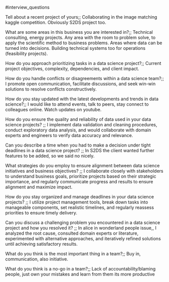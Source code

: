 #interview_questions

Tell about a recent project of yours;; Collaborating in the image matching kaggle competition. Obviously S2DS project too.
<!--SR:!2024-04-15,4,270-->

What are some areas in this business you are interested in?;;
Technical consulting, energy projects. Any area with the room to problem solve, to apply the scientific method to business problems. Areas where data can be turned into decisions. Building technical systems too for operations (feasibility projects).

How do you approach prioritizing tasks in a data science project?;; Current project objectives, complexity, dependencies, and client impact.
<!--SR:!2024-04-15,4,270-->

How do you handle conflicts or disagreements within a data science team?;; I promote open communication, facilitate discussions, and seek win-win solutions to resolve conflicts constructively.

How do you stay updated with the latest developments and trends in data science?;; I would like to attend events, talk to peers, stay connect to colleagues online. Watch updates on youtube.

How do you ensure the quality and reliability of data used in your data science projects? ;; I implement data validation and cleaning procedures, conduct exploratory data analysis, and would collaborate with domain experts  and engineers to verify data accuracy and relevance.
<!--SR:!2024-04-15,4,277-->

Can you describe a time when you had to make a decision under tight deadlines in a data science project? ;; In S2DS the client wanted further features to be added, so we said no nicely.
<!--SR:!2024-04-15,4,270-->

What strategies do you employ to ensure alignment between data science initiatives and business objectives? ;; I collaborate closely with stakeholders to understand business goals, prioritize projects based on their strategic importance, and regularly communicate progress and results to ensure alignment and maximize impact.

How do you stay organized and manage deadlines in your data science projects? ;; I utilize project management tools, break down tasks into manageable components, set realistic timelines, and regularly reassess priorities to ensure timely delivery.
<!--SR:!2024-04-15,4,277-->

Can you discuss a challenging problem you encountered in a data science project and how you resolved it? ;; In alice in wonderland people issue,, I analyzed the root cause, consulted domain experts or literature, experimented with alternative approaches, and iteratively refined solutions until achieving satisfactory results.

What do you think is the most important thing in a team?;; Buy in, communication, also initiative.

What do you think is a no-go in a team?;; Lack of accountability/blaming people, just own your mistakes and learn from them its more productive




